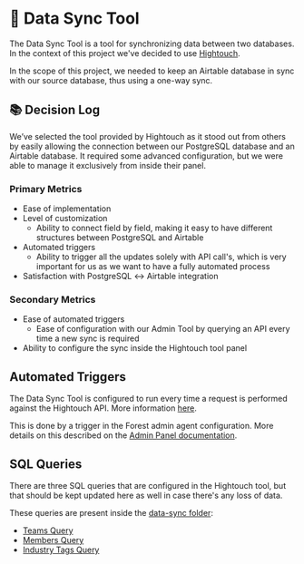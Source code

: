 # 🔁 Data Sync Tool

The Data Sync Tool is a tool for synchronizing data between two databases. In the context of this project we've decided to use [Hightouch](https://hightouch.com/).

In the scope of this project, we needed to keep an Airtable database in sync with our source database, thus using a one-way sync.

## 📚 Decision Log

We’ve selected the tool provided by Hightouch as it stood out from others by easily allowing the connection between our PostgreSQL database and an Airtable database. It required some advanced configuration, but we were able to manage it exclusively from inside their panel.

### Primary Metrics

- Ease of implementation
- Level of customization
  - Ability to connect field by field, making it easy to have different structures between PostgreSQL and Airtable
- Automated triggers
  - Ability to trigger all the updates solely with API call's, which is very important for us as we want to have a fully automated process
- Satisfaction with PostgreSQL ↔️ Airtable integration

### Secondary Metrics

- Ease of automated triggers
  - Ease of configuration with our Admin Tool by querying an API every time a new sync is required
- Ability to configure the sync inside the Hightouch tool panel

## Automated Triggers

The Data Sync Tool is configured to run every time a request is performed against the Hightouch API. More information [here](https://hightouch.com/docs/syncs/schedule-sync-ui).

This is done by a trigger in the Forest admin agent configuration. More details on this described on the [Admin Panel documentation](./ADMIN_PANEL.md).

## SQL Queries

There are three SQL queries that are configured in the Hightouch tool, but that should be kept updated here as well in case there's any loss of data.

These queries are present inside the [data-sync folder](../data-sync):

- [Teams Query](../data-sync/teams-query.sql)
- [Members Query](../data-sync/members-query.sql)
- [Industry Tags Query](../data-sync/industry-tags-query.sql)
